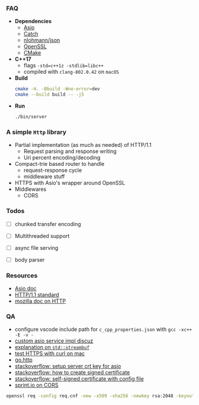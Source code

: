 


### FAQ 

+ __Dependencies__
    + [Asio](http://think-async.com/Asio)
    + [Catch](https://github.com/philsquared/Catch)
    + [nlohmann/json](https://github.com/nlohmann/json)
    + [OpenSSL](https://github.com/openssl/openssl)
    + [CMake](https://github.com/Kitware/CMake)
+ __C++17__
    + flags `-std=c++1z -stdlib=libc++`
    + compiled with `clang-802.0.42` on `macOS`
+ __Build__
    ```sh
    cmake -H. -Bbuild -Wno-error=dev 
    cmake --build build -- -j5
    ```
+ __Run__
    ```sh 
    ./bin/server
    ```

### A simple `Http` library

+ Partial implementation (as much as needed) of HTTP/1.1
    + Request parsing and response writing
    + Uri percent encoding/decoding
+ Compact-trie based router to handle 
    + request-response cycle 
    + middleware stuff
+ HTTPS with Asio's wrapper around OpenSSL 
+ Middlewares
    + CORS

### Todos

- [ ] chunked transfer encoding
- [ ] Multithreaded support 
- [ ] async file serving 
- [ ] body parser



### Resources

+ [Asio doc](http://think-async.com/Asio/asio-1.10.6/doc/)
+ [HTTP/1.1 standard](https://www.w3.org/Protocols/rfc2616/rfc2616.html)
+ [mozilla doc on HTTP](https://developer.mozilla.org/en-US/docs/Web/HTTP/)


### QA

+ configure vscode include path for `c_cpp_properties.json` with `gcc -xc++ -E -v -`
+ [custom asio service impl discuz](https://stackoverflow.com/questions/23887056/trying-to-understand-boost-asio-custom-service-implementationls)
+ [explanation on `std::streambuf`](http://en.cppreference.com/w/cpp/io/basic_streambuf)
+ [test HTTPS with curl on mac](https://github.com/curl/curl/issues/283)
+ [go.http](https://golang.org/pkg/net/http/)
+ [stackoverflow: setup server crt key for asio](https://stackoverflow.com/questions/6452756/exception-running-boost-asio-ssl-example)
+ [stackoverflow: how to create signed certificate](https://stackoverflow.com/questions/10175812/how-to-create-a-self-signed-certificate-with-openssl)
+ [stackoverflow: self-signed certificate with config file](https://stackoverflow.com/questions/10175812/how-to-create-a-self-signed-certificate-with-openssl)
+ [sprint.io on CORS](https://spring.io/understanding/CORS)


```sh 
openssl req -config req.cnf -new -x509 -sha256 -newkey rsa:2048 -keyout key.pem -days 365 -out cert.pem
```